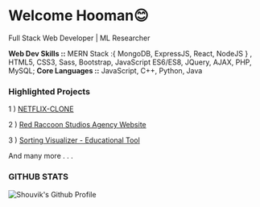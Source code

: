 <h1>Welcome Hooman😊</h1>
<p>Full Stack Web Developer | ML Researcher</p>

<b>Web Dev Skills ::</b> MERN Stack :{ MongoDB, ExpressJS, React, NodeJS } , HTML5, CSS3, Sass, Bootstrap, JavaScript ES6/ES8, JQuery, AJAX, PHP, MySQL;
<b>Core Languages ::</b> JavaScript, C++, Python, Java

<h3>Highlighted Projects</h3> 
<p> 1 ) <a href="https://netflix-clone-c4719.web.app/"> NETFLIX-CLONE</a> </p>
<p> 2 ) <a href="https://theredraccoonstudios.com/"> Red Raccoon Studios Agency Website</a> </p>
<p> 3 ) <a href="https://techieshouvik.github.io/Sorting-Visualizer/"> Sorting Visualizer - Educational Tool</a> </p>
<p> And many more . . .</p>

<h3>GITHUB STATS</h3>
<img alt="Shouvik's Github Profile" src="https://github-readme-stats.vercel.app/api?username=techieshouvik&theme=tokyonight">
